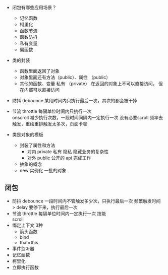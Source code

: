 - 闭包有哪些应用场景？
    - 记忆函数
    - 柯里化
    - 函数节流
    - 函数防抖
    - 私有变量
    - 偏函数

- 类的封装
    - 函数里面返回了对象
    - 对象里面还有方法（public）、属性 （public）
    - 其他的函数、变量 私有 （private）  在返回的对象上不可以直接访问， 但在内部可以直接访问

- 防抖 debounce
    某段时间内只执行最后一次，其次的都会被干掉

- 节流 throttle
    每隔单位时间内只执行一次  
    onscroll  减少执行次数，一段时间间隔内一定执行一次
    没有必要scroll 频率去触发，重绘重排触发太多次，页面卡顿

- 类是对象的模板 
    - 封装了属性和方法
        - 对内 private 私有 隐私 隐藏业务的复杂性
        - 对外 public 公开的 api 完成工作  
    - 抽象的概念
    - new 实例化 一批的对象

## 闭包
- 防抖 debounce
    一段时间内不管触发多少次，只执行最后一次
    频繁触发时间 > delay  要停下来，执行最后一次
- 节流 throttle
    每隔单位时间内一定执行一次
    技能  
    scroll  
- 绑定上下文
    3种
    - 箭头函数
    - bind
    - that=this
- 事件监听器
- 记忆函数
- 柯里化
- 立即执行函数